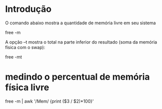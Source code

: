 # Introdução
O comando abaixo mostra a quantidade de memória livre em
seu sistema

free -m

A opção –t mostra o total na parte inferior do resultado (soma da memória física com o swap):

free -mt

# medindo o percentual de memória física livre

free -m | awk '/Mem/ {print ($3 / $2)*100}'


